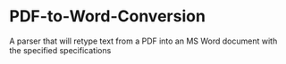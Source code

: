 # PDF-to-Word-Conversion
A parser that will retype text from a PDF into an MS Word document with the specified specifications
